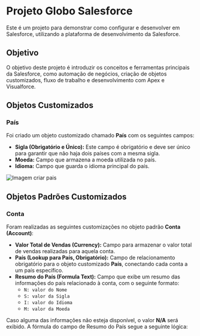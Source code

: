 # Projeto Globo Salesforce

Este é um projeto para demonstrar como configurar e desenvolver em Salesforce, utilizando a plataforma de desenvolvimento da Salesforce.

## Objetivo

O objetivo deste projeto é introduzir os conceitos e ferramentas principais da Salesforce, como automação de negócios, criação de objetos customizados, fluxo de trabalho e desenvolvimento com Apex e Visualforce.

## Objetos Customizados

### País

Foi criado um objeto customizado chamado **País** com os seguintes campos:

- **Sigla (Obrigatório e Único):** Este campo é obrigatório e deve ser único para garantir que não haja dois países com a mesma sigla.
- **Moeda:** Campo que armazena a moeda utilizada no país.
- **Idioma:** Campo que guarda o idioma principal do país.

![Imagem criar pais](/assets/image.png)

## Objetos Padrões Customizados

### Conta

Foram realizadas as seguintes customizações no objeto padrão **Conta (Account)**:

- **Valor Total de Vendas (Currency):** Campo para armazenar o valor total de vendas realizadas para aquela conta.
- **País (Lookup para País, Obrigatório):** Campo de relacionamento obrigatório para o objeto customizado **País**, conectando cada conta a um país específico.
- **Resumo do País (Formula Text):** Campo que exibe um resumo das informações do país relacionado à conta, com o seguinte formato:
  - `N: valor do Nome`
  - `S: valor da Sigla`
  - `I: valor do Idioma`
  - `M: valor da Moeda`

Caso alguma das informações não esteja disponível, o valor **N/A** será exibido. A fórmula do campo de Resumo do País segue a seguinte lógica:
